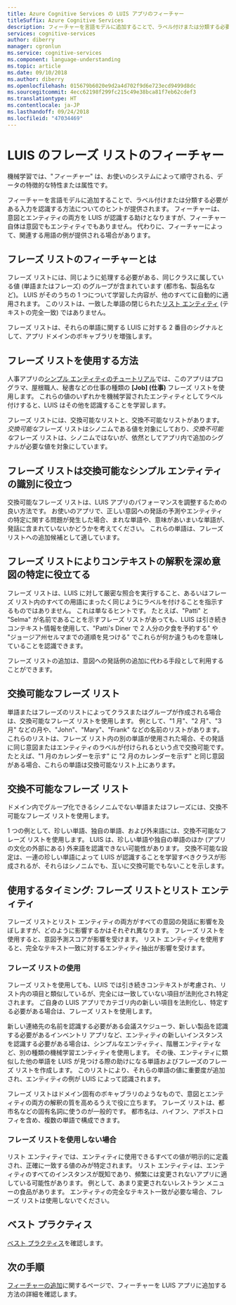```yaml
---
title: Azure Cognitive Services の LUIS アプリのフィーチャー
titleSuffix: Azure Cognitive Services
description: フィーチャーを言語モデルに追加することで、ラベル付けまたは分類する必要がある入力を認識する方法についてのヒントが提供されます。 フィーチャーは LUIS による意図とエンティティ両方の認識を補助します。
services: cognitive-services
author: diberry
manager: cgronlun
ms.service: cognitive-services
ms.component: language-understanding
ms.topic: article
ms.date: 09/10/2018
ms.author: diberry
ms.openlocfilehash: 015679b6020e9d2a4d702f9d6e723ecd9499d8dc
ms.sourcegitcommit: 4ecc62198f299fc215c49e38bca81f7eb62cdef3
ms.translationtype: HT
ms.contentlocale: ja-JP
ms.lasthandoff: 09/24/2018
ms.locfileid: "47034469"
---
```

# <a name="phrase-list-features-in-luis"></a>LUIS のフレーズ リストのフィーチャー

機械学習では、"*フィーチャー*" は、お使いのシステムによって順守される、データの特徴的な特性または属性です。 

フィーチャーを言語モデルに追加することで、ラベル付けまたは分類する必要がある入力を認識する方法についてのヒントが提供されます。 フィーチャーは、意図とエンティティの両方を LUIS が認識する助けとなりますが、フィーチャー自体は意図でもエンティティでもありません。 代わりに、フィーチャーによって、関連する用語の例が提供される場合があります。  

## <a name="what-is-a-phrase-list-feature"></a>フレーズ リストのフィーチャーとは
フレーズ リストには、同じように処理する必要がある、同じクラスに属している値 (単語またはフレーズ) のグループが含まれています (都市名、製品名など)。 LUIS がそのうちの 1 つについて学習した内容が、他のすべてに自動的に適用されます。 このリストは、一致した単語の閉じられた[リスト エンティティ](luis-concept-entity-types.md#types-of-entities) (テキストの完全一致) ではありません。

フレーズ リストは、それらの単語に関する LUIS に対する 2 番目のシグナルとして、アプリ ドメインのボキャブラリを増強します。

## <a name="how-to-use-phrase-lists"></a>フレーズ リストを使用する方法
人事アプリの[シンプル エンティティのチュートリアル](luis-quickstart-primary-and-secondary-data.md)では、このアプリはプログラマ、屋根職人、秘書などの仕事の種類の **[Job] (仕事)** フレーズ リストを使用します。 これらの値のいずれかを機械学習されたエンティティとしてラベル付けすると、LUIS はその他を認識することを学習します。 

フレーズ リストには、交換可能なリストと、交換不可能なリストがあります。 *交換可能な*フレーズ リストはシノニムである値を対象にしており、*交換不可能な*フレーズ リストは、シノニムではないが、依然としてアプリ内で追加のシグナルが必要な値を対象にしています。 

<a name="phrase-lists-help-identify-simple-exchangeable-entities"></a>
## <a name="phrase-lists-help-identify-simple-interchangeable-entities"></a>フレーズ リストは交換可能なシンプル エンティティの識別に役立つ
交換可能なフレーズ リストは、LUIS アプリのパフォーマンスを調整するための良い方法です。 お使いのアプリで、正しい意図への発話の予測やエンティティの特定に関する問題が発生した場合、まれな単語や、意味があいまいな単語が、発話に含まれていないかどうかを考えてください。 これらの単語は、フレーズ リストへの追加候補として適しています。

## <a name="phrase-lists-help-identify-intents-by-better-understanding-context"></a>フレーズ リストによりコンテキストの解釈を深め意図の特定に役立てる
フレーズ リストは、LUIS に対して厳密な照合を実行すること、あるいはフレーズ リスト内のすべての用語にまったく同じようにラベルを付けることを指示するものではありません。 これは単なるヒントです。 たとえば、"Patti" と "Selma" が名前であることを示すフレーズ リストがあっても、LUIS は引き続きコンテキスト情報を使用して、"Patti's Diner で 2 人分の夕食を予約する" や "ジョージア州セルマまでの道順を見つける" でこれらが何か違うものを意味していることを認識できます。 

フレーズ リストの追加は、意図への発話例の追加に代わる手段として利用することができます。 

## <a name="an-interchangeable-phrase-list"></a>交換可能なフレーズ リスト
単語またはフレーズのリストによってクラスまたはグループが作成される場合は、交換可能なフレーズ リストを使用します。 例として、"1 月"、"2 月"、"3 月" などの月や、"John"、"Mary"、"Frank" などの名前のリストがあります。  これらのリストは、フレーズ リスト内の別の単語が使用された場合、その発話に同じ意図またはエンティティのラベルが付けられるという点で交換可能です。 たとえば、"1 月のカレンダーを示す" に "2 月のカレンダーを示す" と同じ意図がある場合、これらの単語は交換可能なリスト上にあります。 

## <a name="a-non-interchangeable-phrase-list"></a>交換不可能なフレーズ リスト
ドメイン内でグループ化できるシノニムでない単語またはフレーズには、交換不可能なフレーズ リストを使用します。 

1 つの例として、珍しい単語、独自の単語、および外来語には、交換不可能なフレーズ リストを使用します。 LUIS は、珍しい単語や独自の単語のほか (アプリの文化の外部にある) 外来語を認識できない可能性があります。 交換不可能な設定は、一連の珍しい単語によって LUIS が認識することを学習すべきクラスが形成されるが、それらはシノニムでも、互いに交換可能でもないことを示します。

## <a name="when-to-use-phrase-lists-versus-list-entities"></a>使用するタイミング: フレーズ リストとリスト エンティティ
フレーズ リストとリスト エンティティの両方がすべての意図の発話に影響を及ぼしますが、どのように影響するかはそれぞれ異なります。 フレーズ リストを使用すると、意図予測スコアが影響を受けます。 リスト エンティティを使用すると、完全なテキスト一致に対するエンティティ抽出が影響を受けます。 

### <a name="use-a-phrase-list"></a>フレーズ リストの使用
フレーズ リストを使用しても、LUIS では引き続きコンテキストが考慮され、リスト内の項目と類似しているが、完全には一致していない項目が法則化され特定されます。 ご自身の LUIS アプリでカテゴリ内の新しい項目を法則化し、特定する必要がある場合は、フレーズ リストを使用します。 

新しい連絡先の名前を認識する必要がある会議スケジューラ、新しい製品を認識する必要があるインベントリ アプリなど、エンティティの新しいインスタンスを認識する必要がある場合は、シンプルなエンティティ、階層エンティティなど、別の種類の機械学習エンティティを使用します。 その後、エンティティに類似した他の単語を LUIS が見つける際の助けになる単語およびフレーズのフレーズ リストを作成します。 このリストにより、それらの単語の値に重要度が追加され、エンティティの例が LUIS によって認識されます。 

フレーズ リストはドメイン固有のボキャブラリのようなもので、意図とエンティティの両方の解釈の質を高めるうえで役に立ちます。 フレーズ リストは、都市名などの固有名詞に使うのが一般的です。 都市名は、ハイフン、アポストロフィを含め、複数の単語で構成できます。
 
### <a name="dont-use-a-phrase-list"></a>フレーズ リストを使用しない場合 
リスト エンティティでは、エンティティに使用できるすべての値が明示的に定義され、正確に一致する値のみが特定されます。 リスト エンティティは、エンティティのすべてのインスタンスが既知であり、頻繁には変更されないアプリに適している可能性があります。 例として、あまり変更されないレストラン メニューの食品があります。 エンティティの完全なテキスト一致が必要な場合、フレーズ リストは使用しないでください。 

## <a name="best-practices"></a>ベスト プラクティス
[ベスト プラクティス](luis-concept-best-practices.md)を確認します。

## <a name="next-steps"></a>次の手順

[フィーチャーの追加](luis-how-to-add-features.md)に関するページで、フィーチャーを LUIS アプリに追加する方法の詳細を確認します。
